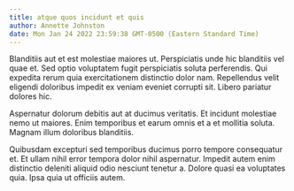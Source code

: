 ```yaml
---
title: atque quos incidunt et quis
author: Annette Johnston
date: Mon Jan 24 2022 23:59:38 GMT-0500 (Eastern Standard Time)
---
```

Blanditiis aut et est molestiae maiores ut. Perspiciatis unde hic blanditiis vel quae et. Sed optio voluptatem fugit perspiciatis soluta perferendis. Qui expedita rerum quia exercitationem distinctio dolor nam. Repellendus velit eligendi doloribus impedit ex veniam eveniet corrupti sit. Libero pariatur dolores hic.

 Aspernatur dolorum debitis aut at ducimus veritatis. Et incidunt molestiae nemo ut maiores. Enim temporibus et earum omnis et a et mollitia soluta. Magnam illum doloribus blanditiis.

 Quibusdam excepturi sed temporibus ducimus porro tempore consequatur et. Et ullam nihil error tempora dolor nihil aspernatur. Impedit autem enim distinctio deleniti aliquid odio nesciunt tenetur a. Dolore quasi ea voluptates quia. Ipsa quia ut officiis autem.